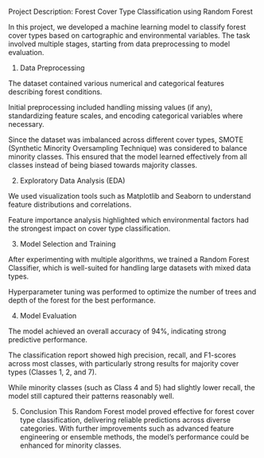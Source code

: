 Project Description: Forest Cover Type Classification using Random Forest

In this project, we developed a machine learning model to classify forest cover types based on cartographic and environmental variables. The task involved multiple stages, starting from data preprocessing to model evaluation.

1. Data Preprocessing

The dataset contained various numerical and categorical features describing forest conditions.

Initial preprocessing included handling missing values (if any), standardizing feature scales, and encoding categorical variables where necessary.

Since the dataset was imbalanced across different cover types, SMOTE (Synthetic Minority Oversampling Technique) was considered to balance minority classes. This ensured that the model learned effectively from all classes instead of being biased towards majority classes.

2. Exploratory Data Analysis (EDA)

We used visualization tools such as Matplotlib and Seaborn to understand feature distributions and correlations.

Feature importance analysis highlighted which environmental factors had the strongest impact on cover type classification.

3. Model Selection and Training

After experimenting with multiple algorithms, we trained a Random Forest Classifier, which is well-suited for handling large datasets with mixed data types.

Hyperparameter tuning was performed to optimize the number of trees and depth of the forest for the best performance.

4. Model Evaluation

The model achieved an overall accuracy of 94%, indicating strong predictive performance.

The classification report showed high precision, recall, and F1-scores across most classes, with particularly strong results for majority cover types (Classes 1, 2, and 7).

While minority classes (such as Class 4 and 5) had slightly lower recall, the model still captured their patterns reasonably well.

5. Conclusion
This Random Forest model proved effective for forest cover type classification, delivering reliable predictions across diverse categories. With further improvements such as advanced feature engineering or ensemble methods, the model’s performance could be enhanced for minority classes.
